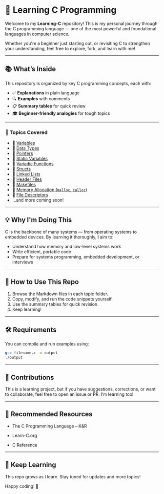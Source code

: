 # 📘 Learning C Programming

Welcome to my **Learning-C** repository! This is my personal journey through the C programming language — one of the most powerful and foundational languages in computer science.

Whether you're a beginner just starting out, or revisiting C to strengthen your understanding, feel free to explore, fork, and learn with me!

---

## 📚 What’s Inside

This repository is organized by key C programming concepts, each with:

- ✅ **Explanations** in plain language
- 🔍 **Examples** with comments
- 📋 **Summary tables** for quick review
- 🎓 **Beginner-friendly analogies** for tough topics

---

### 🧱 Topics Covered

- 📌 [Variables](./variables.md)  
- 📌 [Data Types](./data_types.md)  
- 📌 [Pointers](./pointers.md)  
- 📌 [Static Variables](./static_variables.md)  
- 📌 [Variadic Functions](./variadic_functions.md)  
- 📌 [Structs](./structs.md)  
- 📌 [Linked Lists](./linked_lists.md)  
- 📌 [Header Files](./header_files.md)  
- 📌 [Makefiles](./makefile.md)  
- 📌 [Memory Allocation (`malloc`, `calloc`)](./memory_allocation.md)  
- 📌 [File Descriptors](./file_descriptors.md)  
- ...and more coming soon!

---

## 💡 Why I'm Doing This

C is the backbone of many systems — from operating systems to embedded devices. By learning it thoroughly, I aim to:

- Understand how memory and low-level systems work  
- Write efficient, portable code  
- Prepare for systems programming, embedded development, or interviews

---

## 🚀 How to Use This Repo

1. Browse the Markdown files in each topic folder.
2. Copy, modify, and run the code snippets yourself.
3. Use the summary tables for quick revision.
4. Keep learning!

---

## 🛠️ Requirements

You can compile and run examples using:

```bash
gcc filename.c -o output
./output
```
---

## 🤝 Contributions
This is a learning project, but if you have suggestions, corrections, or want to collaborate, feel free to open an issue or PR. I'm learning too!

---

## 📖 Recommended Resources
- The C Programming Language – K&R

- Learn-C.org

- C Reference

---

## 🧠 Keep Learning
This repo grows as I learn. Stay tuned for updates and more topics!

Happy coding! 🚀
